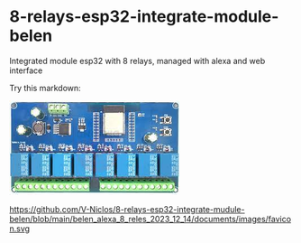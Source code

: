 # 8-relays-esp32-integrate-module-belen
Integrated module esp32 with 8 relays, managed with alexa and web interface


Try this markdown:

![alt text](belen_alexa_8_reles_2023_12_14/documentation/relays_module.jpg)

https://github.com/V-Niclos/8-relays-esp32-integrate-mudule-belen/blob/main/belen_alexa_8_reles_2023_12_14/documents/images/favicon.svg
